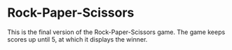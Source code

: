 # Rock-Paper-Scissors
This is the final version of the Rock-Paper-Scissors game. The game keeps scores up until 5, at which it displays the winner.
